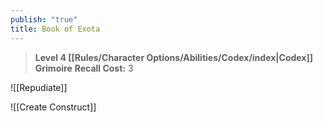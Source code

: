 ```yaml
---
publish: "true"
title: Book of Exota
---
```

> **Level 4 [[Rules/Character Options/Abilities/Codex/index|Codex]] Grimoire**
> **Recall Cost:** 3

![[Repudiate]]

![[Create Construct]]
